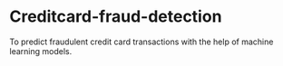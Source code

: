 # Creditcard-fraud-detection
To predict fraudulent credit card transactions with the help of machine learning models.
